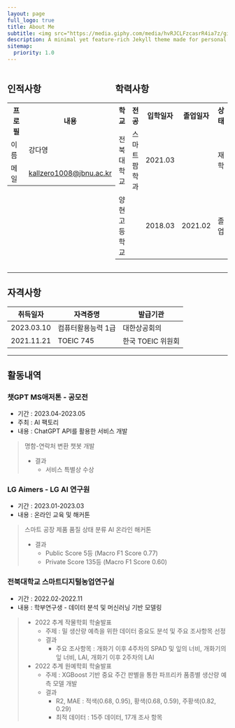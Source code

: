 ```yaml
---
layout: page
full_logo: true
title: About Me
subtitle: <img src="https://media.giphy.com/media/hvRJCLFzcasrR4ia7z/giphy.gif" width="25">
description: A minimal yet feature-rich Jekyll theme made for personal websites and blogs.
sitemap:
  priority: 1.0
---
```


<div style="display: flex;">
  <div style="flex-basis: 50%;">
    <h2>인적사항</h2>
    <table>
      <tr>
        <th>프로필</th>
        <th>내용</th>
      </tr>
      <tr>
        <td>이름</td>
        <td>강다영</td>
      </tr>
      <tr>
        <td>메일</td>
        <td><a href="mailto:kallzero1008@jbnu.ac.kr">kallzero1008@jbnu.ac.kr</a></td>
      </tr>
    </table>
  </div>
  <div style="flex-basis: 50%;">
    <h2>학력사항</h2>
    <table>
      <tr>
        <th>학교</th>
        <th>전공</th>
        <th>입학일자</th>
        <th>졸업일자</th>
        <th>상태</th>
      </tr>
      <tr>
        <td>전북대학교</td>
        <td>스마트팜학과</td>
        <td>2021.03</td>
        <td></td>
        <td>재학</td>
      </tr>
      <tr>
        <td>양현고등학교</td>
        <td></td>
        <td>2018.03</td>
        <td>2021.02</td>
        <td>졸업</td>
      </tr>
    </table>
  </div>
</div>

---

## 자격사항

 취득일자       |자격증명      | 발급기관         | 
---------|------------|--------------|
 2023.03.10 | 컴퓨터활용능력 1급 | 대한상공회의       |
2021.11.21 | TOEIC 745  | 한국 TOEIC 위원회 |


---

## 활동내역

### 챗GPT MS애저톤 - 공모전
  - 기간 : 2023.04-2023.05 
  - 주최 : AI 팩토리 
  - 내용 : ChatGPT API를 활용한 서비스 개발 
  >  명함-연락처 변환 챗봇 개발 
  >  - 결과 
  >    - 서비스 특별상 수상

### LG Aimers - LG AI 연구원
  - 기간 : 2023.01-2023.03 
  - 내용 : 온라인 교육 및 해커톤 
  >  스마트 공장 제품 품질 상태 분류 AI 온라인 해커톤 
  >  - 결과
  >    - Public Score 5등 (Macro F1 Score 0.77)
  >    - Private Score 135등 (Macro F1 Score 0.60) 

### 전북대학교 스마트디지털농업연구실
  - 기간 : 2022.02-2022.11
  - 내용 : 학부연구생 - 데이터 분석 및 머신러닝 기반 모델링
  >  - 2022 추계 작물학회 학술발표 
  >    - 주제 : 밀 생산량 예측을 위한 데이터 중요도 분석 및 주요 조사항목 선정 
  >    - 결과 
  >      - 주요 조사항목 : 개화기 이후 4주차의 SPAD 및 잎의 너비, 개화기의 잎 너비, LAI, 개화기 이후 2주차의 LAI 
  >  - 2022 추계 원예학회 학술발표 
  >    - 주제 :  XGBoost 기반 중요 주간 판별을 통한 파프리카 품종별 생산량 예측 모델 개발 
  >    - 결과 
  >      - R2, MAE : 적색(0.68, 0.95), 황색(0.68, 0.59), 주황색(0.82, 0.29)
  >      - 최적 데이터 : 15주 데이터, 17개 조사 항목


<br>
<br>
<br>
<br>
<br>
<br>
<br>
